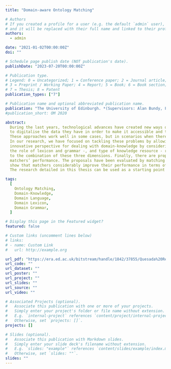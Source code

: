 ```yaml
---
title: "Domain-aware Ontology Matching"

# Authors
# If you created a profile for a user (e.g. the default `admin` user), write the username (folder name) here
# and it will be replaced with their full name and linked to their profile.
authors:
  - admin

date: "2021-01-02T00:00:00Z"
doi: ""

# Schedule page publish date (NOT publication's date).
publishDate: "2023-07-20T00:00:00Z"

# Publication type.
# Legend: 0 = Uncategorized; 1 = Conference paper; 2 = Journal article;
# 3 = Preprint / Working Paper; 4 = Report; 5 = Book; 6 = Book section;
# 7 = Thesis; 8 = Patent
publication_types: ["7"]

# Publication name and optional abbreviated publication name.
publication: "The University of Edinburgh. *(Supervisors: Alan Bundy, Fiona McNeill and Gábor Bella)*"
#publication_short: OM 2020

abstract:
  During the last years, technological advances have created new ways of communication, which have motivated governments, companies and institutions
  to digitalise the data they have in order to make it accessible and transferable to other people. Despite the millions of digital resources that are currently available, their diversity and heterogeneous knowledge representation make complex the process of exchanging information automatically. Nowadays, the way of tackling this heterogeneity is by applying ontology matching techniques with the aim of finding correspondences between the elements represented in different resources.
  These approaches work well in some cases, but in scenarios when there are resources from many different areas of expertise (e.g. emergency response) or when the knowledge represented is very specialised (e.g. medical domain), their performance drops because matchers cannot find correspondences or find incorrect ones.
  In our research, we have focused on tackling these problems by allowing matchers to take advantage of domain-knowledge. Firstly, we present an
  innovative perspective for dealing with domain-knowledge by considering three different dimensions (specificity - degree of specialisation -, linguistic structure -
  the role of lexicon and grammar -, and type of knowledge resource - regarding generation methodologies). Secondly, domain-resources are classified according
  to the combination of these three dimensions. Finally, there are proposed several approaches that exploit each dimension of domain-knowledge for enhancing
  matchers’ performance. The proposals have been evaluated by matching two of the most used classifications of diseases (ICD-10 and DSM-5), and the results
  show that matchers considerably improve their performance in terms of f-measure.
  The research detailed in this thesis can be used as a starting point to delve into the area of domain-knowledge matching. For this reason, we have also included several research lines that can be followed in the future to enhance the proposed approaches.

tags:
  [
    Ontology Matching,
    Domain-Knowledge,
    Domain Language,
    Domain Lexicon,
    Domain Grammar,
  ]

# Display this page in the Featured widget?
featured: false

# Custom links (uncomment lines below)
# links:
# - name: Custom Link
#   url: http://example.org

url_pdf: "https://era.ed.ac.uk/bitstream/handle/1842/37855/Quesada%20Real2021.pdf?sequence=1&isAllowed=y"
url_code: ""
url_dataset: ""
url_poster: ""
url_project: ""
url_slides: ""
url_source: ""
url_video: ""

# Associated Projects (optional).
#   Associate this publication with one or more of your projects.
#   Simply enter your project's folder or file name without extension.
#   E.g. `internal-project` references `content/project/internal-project/index.md`.
#   Otherwise, set `projects: []`.
projects: []

# Slides (optional).
#   Associate this publication with Markdown slides.
#   Simply enter your slide deck's filename without extension.
#   E.g. `slides: "example"` references `content/slides/example/index.md`.
#   Otherwise, set `slides: ""`.
slides: ""
---
```

